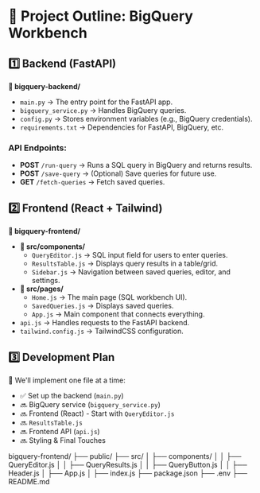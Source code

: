 # 📌 Project Outline: BigQuery Workbench

## 1️⃣ Backend (FastAPI)
**📁 bigquery-backend/**

- `main.py` → The entry point for the FastAPI app.
- `bigquery_service.py` → Handles BigQuery queries.
- `config.py` → Stores environment variables (e.g., BigQuery credentials).
- `requirements.txt` → Dependencies for FastAPI, BigQuery, etc.

### API Endpoints:
- **POST** `/run-query` → Runs a SQL query in BigQuery and returns results.
- **POST** `/save-query` → (Optional) Save queries for future use.
- **GET** `/fetch-queries` → Fetch saved queries.

## 2️⃣ Frontend (React + Tailwind)
**📁 bigquery-frontend/**

- **📁 src/components/**
    - `QueryEditor.js` → SQL input field for users to enter queries.
    - `ResultsTable.js` → Displays query results in a table/grid.
    - `Sidebar.js` → Navigation between saved queries, editor, and settings.
- **📁 src/pages/**
    - `Home.js` → The main page (SQL workbench UI).
    - `SavedQueries.js` → Displays saved queries.
    - `App.js` → Main component that connects everything.
- `api.js` → Handles requests to the FastAPI backend.
- `tailwind.config.js` → TailwindCSS configuration.

## 3️⃣ Development Plan
📌 We'll implement one file at a time:

- ✅ Set up the backend (`main.py`)
- 🔜 BigQuery service (`bigquery_service.py`)
- 🔜 Frontend (React) - Start with `QueryEditor.js`
- 🔜 `ResultsTable.js`
- 🔜 Frontend API (`api.js`)
- 🔜 Styling & Final Touches

bigquery-frontend/
├── public/
├── src/
│   ├── components/
│   │   ├── QueryEditor.js  <!-- Textbox for writing SQL queries -->
│   │   ├── QueryResults.js  <!-- Grid/Table to display results -->
│   │   ├── QueryButton.js  <!-- Button to execute query -->
│   │   ├── Header.js  <!-- App header -->
│   ├── App.js  <!-- Main application logic -->
│   ├── index.js  <!-- Entry point -->
├── package.json  <!-- Dependencies -->
├── .env  <!-- Backend API URL -->
├── README.md  <!-- Documentation -->